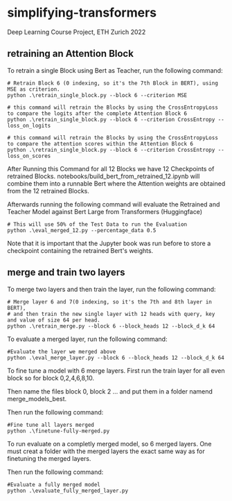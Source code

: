 # simplifying-transformers
Deep Learning Course Project, ETH Zurich 2022


## retraining an Attention Block

To retrain a single Block using Bert as Teacher, run the following command:

```shell
# Retrain Block 6 (0 indexing, so it's the 7th Block in BERT), using MSE as criterion.
python .\retrain_single_block.py --block 6 --criterion MSE

# this command will retrain the Blocks by using the CrossEntropyLoss to compare the logits after the complete Attention Block 6
python .\retrain_single_block.py --block 6 --criterion CrossEntropy --loss_on_logits

# this command will retrain the Blocks by using the CrossEntropyLoss to compare the attention scores within the Attention Block 6
python .\retrain_single_block.py --block 6 --criterion CrossEntropy --loss_on_scores
```

After Running this Command for all 12 Blocks we have 12 Checkpoints of retrained Blocks.
notebooks/build_bert_from_retrained_12.ipynb will combine them into a runnable Bert where the Attention weights are obtained from the 12 retrained Blocks.

Afterwards running the following command will evaluate the Retrained and Teacher Model against Bert Large from Transformers (Huggingface)

```shell
# This will use 50% of the Test Data to run the Evaluation
python .\eval_merged_12.py --percentage_data 0.5
```

Note that it is important that the Jupyter book was run before to store a checkpoint containing the retrained Bert's weights.

## merge and train two layers

To merge two layers and then train the layer, run the following command:

```shell
# Merge layer 6 and 7(0 indexing, so it's the 7th and 8th layer in BERT), 
# and then train the new single layer with 12 heads with query, key and value of size 64 per head.
python .\retrain_merge.py --block 6 --block_heads 12 --block_d_k 64
```

To evaluate a merged layer, run the following command:

```shell
#Evaluate the layer we merged above
python .\eval_merge_layer.py --block 6 --block_heads 12 --block_d_k 64
```

To fine tune a model with 6 merge layers. First run the train layer for all even block so for block 0,2,4,6,8,10.

Then name the files block 0, block 2 ... and put them in a folder namend merge_models_best. 

Then run the following command:
```shell
#Fine tune all layers merged
python .\finetune-fully-merged.py
```

To run evaluate on a completly merged model, so 6 merged layers. One must creat a folder with the merged layers the exact same way as for finetuning the merged layers.

Then run the following command:

```shell
#Evaluate a fully merged model
python .\evaluate_fully_merged_layer.py
```



